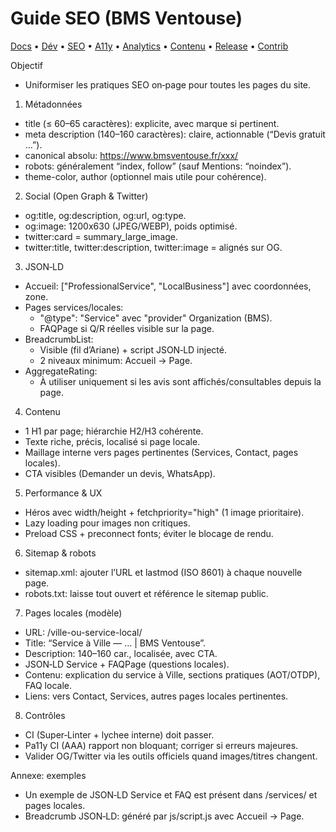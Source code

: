 # Guide SEO (BMS Ventouse)
[Docs](./README.md) • [Dév](./DEVELOPMENT.md) • [SEO](./SEO_GUIDE.md) • [A11y](./ACCESSIBILITY.md) • [Analytics](./ANALYTICS_GA4.md) • [Contenu](./CONTENT_GUIDELINES.md) • [Release](./RELEASE_CHECKLIST.md) • [Contrib](./CONTRIBUTING.md)

Objectif
- Uniformiser les pratiques SEO on‑page pour toutes les pages du site.

1) Métadonnées
- title (≤ 60–65 caractères): explicite, avec marque si pertinent.
- meta description (140–160 caractères): claire, actionnable (“Devis gratuit …”).
- canonical absolu: https://www.bmsventouse.fr/xxx/
- robots: généralement “index, follow” (sauf Mentions: “noindex”).
- theme-color, author (optionnel mais utile pour cohérence).

2) Social (Open Graph & Twitter)
- og:title, og:description, og:url, og:type.
- og:image: 1200x630 (JPEG/WEBP), poids optimisé.
- twitter:card = summary_large_image.
- twitter:title, twitter:description, twitter:image = alignés sur OG.

3) JSON‑LD
- Accueil: ["ProfessionalService", "LocalBusiness"] avec coordonnées, zone.
- Pages services/locales:
  - "@type": "Service" avec "provider" Organization (BMS).
  - FAQPage si Q/R réelles visible sur la page.
- BreadcrumbList:
  - Visible (fil d’Ariane) + script JSON‑LD injecté.
  - 2 niveaux minimum: Accueil → Page.
- AggregateRating:
  - À utiliser uniquement si les avis sont affichés/consultables depuis la page.

4) Contenu
- 1 H1 par page; hiérarchie H2/H3 cohérente.
- Texte riche, précis, localisé si page locale.
- Maillage interne vers pages pertinentes (Services, Contact, pages locales).
- CTA visibles (Demander un devis, WhatsApp).

5) Performance & UX
- Héros avec width/height + fetchpriority="high" (1 image prioritaire).
- Lazy loading pour images non critiques.
- Preload CSS + preconnect fonts; éviter le blocage de rendu.

6) Sitemap & robots
- sitemap.xml: ajouter l’URL et lastmod (ISO 8601) à chaque nouvelle page.
- robots.txt: laisse tout ouvert et référence le sitemap public.

7) Pages locales (modèle)
- URL: /ville-ou-service-local/
- Title: “Service à Ville — … | BMS Ventouse”.
- Description: 140–160 car., localisée, avec CTA.
- JSON‑LD Service + FAQPage (questions locales).
- Contenu: explication du service à Ville, sections pratiques (AOT/OTDP), FAQ locale.
- Liens: vers Contact, Services, autres pages locales pertinentes.

8) Contrôles
- CI (Super‑Linter + lychee interne) doit passer.
- Pa11y CI (AAA) rapport non bloquant; corriger si erreurs majeures.
- Valider OG/Twitter via les outils officiels quand images/titres changent.

Annexe: exemples
- Un exemple de JSON‑LD Service et FAQ est présent dans /services/ et pages locales.
- Breadcrumb JSON‑LD: généré par js/script.js avec Accueil → Page.